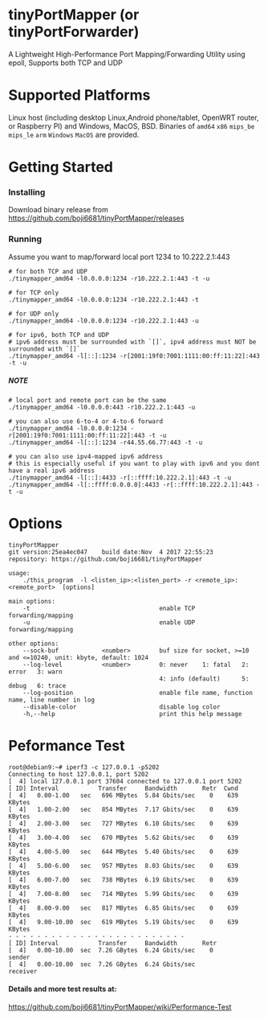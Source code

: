 # tinyPortMapper (or tinyPortForwarder)
A Lightweight High-Performance Port Mapping/Forwarding Utility using epoll, Supports both TCP and UDP 

# Supported Platforms
Linux host (including desktop Linux,Android phone/tablet, OpenWRT router, or Raspberry PI) and Windows, MacOS, BSD. Binaries of `amd64` `x86` `mips_be` `mips_le` `arm` `Windows` `MacOS` are provided.

# Getting Started

### Installing

Download binary release from https://github.com/boji6681/tinyPortMapper/releases

### Running
Assume you want to map/forward local port 1234 to 10.222.2.1:443
```
# for both TCP and UDP
./tinymapper_amd64 -l0.0.0.0:1234 -r10.222.2.1:443 -t -u

# for TCP only
./tinymapper_amd64 -l0.0.0.0:1234 -r10.222.2.1:443 -t

# for UDP only
./tinymapper_amd64 -l0.0.0.0:1234 -r10.222.2.1:443 -u

# for ipv6, both TCP and UDP
# ipv6 address must be surrounded with `[]`, ipv4 address must NOT be surrounded with `[]`
./tinymapper_amd64 -l[::]:1234 -r[2001:19f0:7001:1111:00:ff:11:22]:443 -t -u
```

##### NOTE
```
# local port and remote port can be the same
./tinymapper_amd64 -l0.0.0.0:443 -r10.222.2.1:443 -u

# you can also use 6-to-4 or 4-to-6 forward
./tinymapper_amd64 -l0.0.0.0:1234 -r[2001:19f0:7001:1111:00:ff:11:22]:443 -t -u
./tinymapper_amd64 -l[::]:1234 -r44.55.66.77:443 -t -u

# you can also use ipv4-mapped ipv6 address
# this is especially useful if you want to play with ipv6 and you dont have a real ipv6 address
./tinymapper_amd64 -l[::]:4433 -r[::ffff:10.222.2.1]:443 -t -u
./tinymapper_amd64 -l[::ffff:0.0.0.0]:4433 -r[::ffff:10.222.2.1]:443 -t -u
```
# Options
```
tinyPortMapper
git version:25ea4ec047    build date:Nov  4 2017 22:55:23
repository: https://github.com/boji6681/tinyPortMapper

usage:
    ./this_program  -l <listen_ip>:<listen_port> -r <remote_ip>:<remote_port>  [options]

main options:
    -t                                    enable TCP forwarding/mapping
    -u                                    enable UDP forwarding/mapping

other options:
    --sock-buf            <number>        buf size for socket, >=10 and <=10240, unit: kbyte, default: 1024
    --log-level           <number>        0: never    1: fatal   2: error   3: warn
                                          4: info (default)      5: debug   6: trace
    --log-position                        enable file name, function name, line number in log
    --disable-color                       disable log color
    -h,--help                             print this help message
```

# Peformance Test
```
root@debian9:~# iperf3 -c 127.0.0.1 -p5202
Connecting to host 127.0.0.1, port 5202
[  4] local 127.0.0.1 port 37604 connected to 127.0.0.1 port 5202
[ ID] Interval           Transfer     Bandwidth       Retr  Cwnd
[  4]   0.00-1.00   sec   696 MBytes  5.84 Gbits/sec    0    639 KBytes
[  4]   1.00-2.00   sec   854 MBytes  7.17 Gbits/sec    0    639 KBytes
[  4]   2.00-3.00   sec   727 MBytes  6.10 Gbits/sec    0    639 KBytes
[  4]   3.00-4.00   sec   670 MBytes  5.62 Gbits/sec    0    639 KBytes
[  4]   4.00-5.00   sec   644 MBytes  5.40 Gbits/sec    0    639 KBytes
[  4]   5.00-6.00   sec   957 MBytes  8.03 Gbits/sec    0    639 KBytes
[  4]   6.00-7.00   sec   738 MBytes  6.19 Gbits/sec    0    639 KBytes
[  4]   7.00-8.00   sec   714 MBytes  5.99 Gbits/sec    0    639 KBytes
[  4]   8.00-9.00   sec   817 MBytes  6.85 Gbits/sec    0    639 KBytes
[  4]   9.00-10.00  sec   619 MBytes  5.19 Gbits/sec    0    639 KBytes
- - - - - - - - - - - - - - - - - - - - - - - - -
[ ID] Interval           Transfer     Bandwidth       Retr
[  4]   0.00-10.00  sec  7.26 GBytes  6.24 Gbits/sec    0             sender
[  4]   0.00-10.00  sec  7.26 GBytes  6.24 Gbits/sec                  receiver

```

#### Details and more test results at:

https://github.com/boji6681/tinyPortMapper/wiki/Performance-Test
